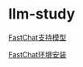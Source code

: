 # llm-study

[FastChat支持模型](./inference/FastChat支持的模型.md)

[FastChat环境安装](./inference/FastChat环境安装.md)